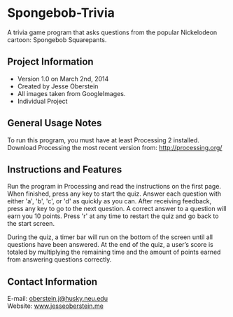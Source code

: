 Spongebob-Trivia
================================================================================

A trivia game program that asks questions from the popular Nickelodeon cartoon: Spongebob Squarepants.


Project Information
--------------------------------------------------------------------------------
  - Version 1.0 on March 2nd, 2014
  - Created by Jesse Oberstein
  - All images taken from GoogleImages.
  - Individual Project


General Usage Notes
--------------------------------------------------------------------------------
To run this program, you must have at least Processing 2 installed. Download Processing the most recent version from: http://processing.org/


Instructions and Features
--------------------------------------------------------------------------------
Run the program in Processing and read the instructions on the first page. When finished, press any key to start the quiz. Answer each question with either 'a', 'b', 'c', or 'd' as quickly as you can. After receiving feedback, press any key to go to the next question. A correct answer to a question will earn you 10 points. Press 'r' at any time to restart the quiz and go back to the start screen.

During the quiz, a timer bar will run on the bottom of the screen until all questions have been answered. At the end of the quiz, a user’s score is totaled by multiplying the remaining time and the amount of points earned from answering questions correctly.


Contact Information
--------------------------------------------------------------------------------

E-mail: oberstein.j@husky.neu.edu<br>
Website: www.jesseoberstein.me

